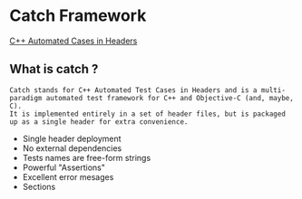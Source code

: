 Catch Framework
===============
[C++ Automated Cases in Headers](https://github.com/philsquared/Catch)

What is catch ?
---------------
    Catch stands for C++ Automated Test Cases in Headers and is a multi-paradigm automated test framework for C++ and Objective-C (and, maybe, C).
    It is implemented entirely in a set of header files, but is packaged up as a single header for extra convenience.

- Single header deployment
- No external dependencies
- Tests names are free-form strings
- Powerful "Assertions"
- Excellent error mesages
- Sections